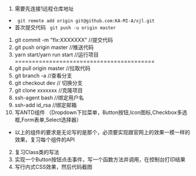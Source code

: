 1. 需要先连接1远程仓库地址

- ` git remote add origin git@github.com:KA-MI-A/xjl.git`
- 首次提交代码
` git push -u origin master`

1. git commit -m "flx:XXXXXXX"   //提交代码
2. git push origin master   //推送代码
3. yarn start/yarn run start   //运行项目
=========================================
3. git pull origin master     //拉取代码
4. git branch -a    //查看分支
5. git checkout dev    // 切换分支
6. git clone xxxxxxx    //克隆项目
7. ssh-agent bash       //绑定用户名
8. ssh-add id_rsa       //绑定邮箱
1. 写ANTD组件 （Dropdown下拉菜单，Button按钮,Icon图标,Checkbox多选框,Form表单,Select选择器）
 - 以上的组件的要求是无论写的是那个，必须要实现跟官网上的效果一模一样的效果，复习每个组件的API
2. 复习Class类的写法
3. 实现一个Button按钮点击事件，写一个函数方法并调用，在控制台打印结果
4. 写行内式CSS效果，然后代码截图